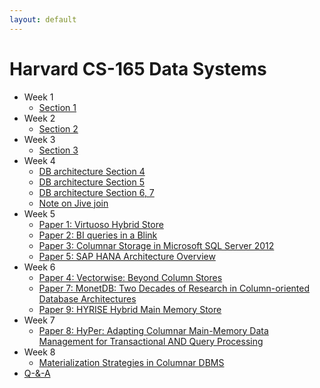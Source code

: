 ```yaml
---
layout: default
---
```


# Harvard CS-165 Data Systems

* Week 1
    - [Section 1](./week1/section_1.md)
* Week 2
    - [Section 2](./week2/section_2.md)
* Week 3
    - [Section 3](./week3/section_3.md)
* Week 4
    - [DB architecture Section 4](./week4/db-architecture-4.md)
    - [DB architecture Section 5](./week4/db-architecture-5.md)
    - [DB architecture Section 6, 7](./week4/db-architecture-6-7.md)
    - [Note on Jive join](./week4/jive-join.md)
* Week 5
    - [Paper 1: Virtuoso Hybrid Store](./week5/1-virtuoso-hybrid-store)
    - [Paper 2: BI queries in a Blink](./week5/2-bi-queries-in-a-blink.md)
    - [Paper 3: Columnar Storage in Microsoft SQL Server 2012](./week5/3_columnar_storage_in_sql_server_12.md)
    - [Paper 5: SAP HANA Architecture Overview](./week5/5-sap-hana.md)
* Week 6
    - [Paper 4: Vectorwise: Beyond Column Stores](./week6/4_vectorwise.md)
    - [Paper 7: MonetDB: Two Decades of Research in Column-oriented Database Architectures](./week6/7-monetDB.md)
    - [Paper 9: HYRISE Hybrid Main Memory Store](./week6/9_hyrise_hybrid_storage.md)
* Week 7
    - [Paper 8: HyPer: Adapting Columnar Main-Memory Data Management for Transactional AND Query Processing](./week7/8-hyper.md)
* Week 8
    - [Materialization Strategies in Columnar DBMS](./week8/materialization-strategies-columnar-dbms.md)
* [Q-&-A](./qa.md)

